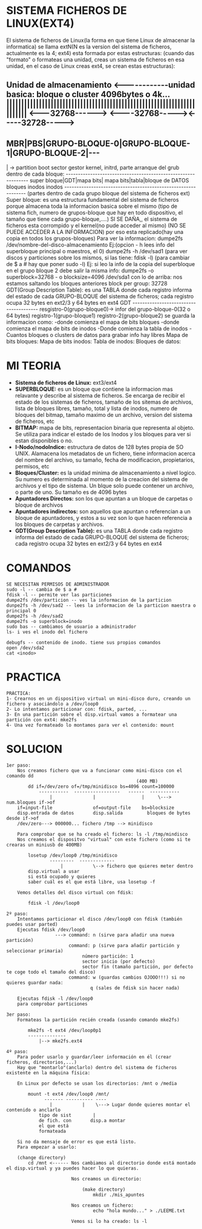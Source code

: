 #  SISTEMA FICHEROS DE LINUX(EXT4)
  El sistema de ficheros de Linux(la forma en que tiene Linux de almacenar la informatica) se llama extN(N es la version del sistema de ficheros, actualmente es la 4; ext4) esta formada por estas estructuras: (cuando das "formato" o formateas una unidad, creas un sistema de ficheros en esa unidad, en el caso de Linux creas ext4,  se crean estas estructuras):

  Unidad de almacenamiento
  <------------unidad basica: bloque o cluster 4096bytes o 4k...
  |||||||||||||||||||||||||||||||||||||||||||||||||||||||||||||||||||||||
  <---32768------> <----32768-----><-----32728----->
  -----------------------------------------------------------------------
  MBR|PBS|GRUPO-BLOQUE-0|GRUPO-BLOQUE-1|GRUPO-BLOQUE-2|---
  -----------------------------------------------------------------------
  |  \-> partition boot sector
  gestor kernel, initrd, parte
  arranque del grub                                 dentro de cada bloque:
                                            --------------------------------------------------------------
                                            super bloque|GDT|mapa bits| mapa bits|tabla|bloque de DATOS
                                                                    bloques      inodos    inodos
                                            --------------------------------------------------------------
    (partes dentro de cada grupo bloque del sistema de ficheros ext)
    Super bloque: es una estructura fundamental del sistema de ficheros porque almacena toda la informacion basica sobre el mismo (tipo de sistema fich, numero de grupos-bloque que hay en todo dispositivo, el tamaño que tiene cada grupo-bloque,....)
    SI SE DAÑA,, el sistema de ficheros esta corrompido y el kernel(no pude acceder al mismo)
    (NO SE PUEDE ACCEDER A LA INFORMACION) por eso esta replicado(hay una copia en todos los grupos-bloques)
Para ver la informacion: dumpe2fs /dev/nombre-del-disco-almacenamiento
Ej:(opcion - h lees info del superbloque principal o maestros, el 0)
    dumpe2fs -h /dev/sad1
    (para ver discos y particiones sobre los mismos, si las tiene: fdisk -l)
    (para cambiar de $ a # hay que poner sudo -l)
    Ej: si leo la info de la copia del superbloque en el grupo bloque 2 debe salir la misma info:
      dumpe2fs -o superblock=32768 - o blocksize=4096 /dev/sda1
      con lo de arriba: nos estamos saltando los bloques anteriores
      block per group: 32728
      GDT(Group Description Table): es una TABLA donde cada registro informa del estado de cada GRUPO-BLOQUE del sistema de ficheros; cada registro ocupa 32 bytes en ext2/3 y 64 bytes en ext4
      GDT
      ---------------------------------------
      resgistro-0(grupo-bloque0)-> infor del grupo-bloque-0(32 o 64 bytes)
      registro-1(grupo-bloque1) 
      registro-2(grupo-bloque2)
      se guarda la informacion como:
        -donde comienza el mapa de bits bloques
        -donde comienza el mapa de bits de inodos
        -Donde comienza la tabla de inodos
        -Cuantos bloques o clusters de datos para grabar info hay libres
      Mapa de bits bloques:
      Mapa de bits inodos:
      Tabla de inodos:
      Bloques de datos:
      
# MI TEORIA
  - **Sistema de ficheros de Linux:** ext3/ext4
  - **SUPERBLOQUE:** es un bloque que contiene la informacion mas relavante y describe al sistema de ficheros. Se encarga de recibir el estado de los sistemas de ficheros, tamaño de los sitemas de archivos, lista de bloques libres, tamaño, total y lista de inodos, numero de bloques del bitmap, tamaño maximo de un archivo, version del sistema de ficheros, etc
  - **BITMAP:** mapa de bits, representacion binaria que representa al objeto. Se utiliza para indicar el estado de los Inodos y los bloques para ver si estan disponibles o no.
  - **I-Nodo/nodoIndice:** estructura de datos de 128 bytes propia de SO UNIX. Alamacena los metadatos de un fichero, tiene informacion acerca del nombre del archivo, su tamaño, fecha de modificacion, propietarios, permisos, etc 
  - **Bloques/Cluster:** es la unidad minima de almacenamiento a nivel logico. Su numero es determinada al momento de la creacion del sistema de archivos y el tipo de sistema. Un blque solo puede contener un archivo, o parte de uno. Su tamaño es de 4096 bytes
  - **Apuntadores Directos:** son los que apuntan a un bloque de carpetas o bloque de archivos
  - **Apuntadores indirectos:** son aquellos que apuntan o referencian a un bloque de apuntadores, y estos a su vez son lo que hacen referencia a los bloques de carpetas y archivos.
  - **GDT(Group Description Table):** es una TABLA donde cada registro informa del estado de cada GRUPO-BLOQUE del sistema de ficheros; cada registro ocupa 32 bytes en ext2/3 y 64 bytes en ext4

# COMANDOS
    SE NECESITAN PERMISOS DE ADMINISTRADOR
    sudo -l -- cambia de $ a #
    fdisk -l -- permite ver las particiones
    dumpe2fs /dev/particion -- ves la informacion de la particion
    dunpe2fs -h /dev/sad2 -- lees la informacion de la particion maestra o principal 0
    dumpe2fs -h /dev/sad2
    dumpe2fs -o superblock=inodo
    sudo bas -- cambiamos de usuario a administrador
    ls- i ves el inodo del fichero
    
    debugfs -- contenido de inodo. tiene sus propios comandos
    open /dev/sda2
    cat <inodo>

# PRACTICA
    PRÁCTICA:
	1- Crearnos en un dispositivo virtual un mini-disco duro, creando un fichero y asociándolo a /dev/loop0
	2- Lo intentamos particionar con: fdisk, parted, ...
	3- En una partición sobre el disp.virtual vamos a formatear una partición con ext4: mke2fs
	4- Una vez formateado lo montamos para ver el contenido: mount

# SOLUCION
    1er paso:
		Nos creamos fichero que va a funcionar como mini-disco con el comando dd
													(400 MB)
			dd if=/dev/zero of=/tmp/minidisco bs=4096 count=100000
				-----------	 -----------------	 ------  -----------
					|				|				  |		\---> num.bloques if->of
		if=input-file				of=output-file	  bs=blocksize
		disp.entrada de datos		disp.salida			bloques de bytes desde if->of
		/dev/zero---> 000000...	fichero /tmp --> minidisco

		Para comprobar que se ha creado el fichero: ls -l /tmp/mindisco
		Nos creamos el dispositvo "virtual" con este fichero (como si te crearas un miniusb de 400MB)

			losetup /dev/loop0 /tmp/minidisco
					---------  -------------
						|			\--> fichero que quieres meter dentro
			disp.virtual a usar	  
			si está ocupado y quieres
			saber cuál es el que está libre, usa losetup -f

		Vemos detalles del disco virtual con fdisk:
			
			fdisk -l /dev/loop0

    2º paso:
		Intentamos particionar el disco /dev/loop0 con fdisk (también puedes usar parted)
		Ejecutas fdisk /dev/loop0
					  ---> command: n (sirve para añadir una nueva partición)
						   command: p (sirve para añadir partición y seleccionar primaria)
								número partición: 1
								sector inicio (por defecto)
								sector fin (tamaño partición, por defecto te coge todo el tamaño del disco)
						   command: w (guardas cambios OJOOO!!!) si no quieres guardar nada:
								   q (sales de fdisk sin hacer nada)

		Ejecutas fdisk -l /dev/loop0
		para comprobar particiones

    3er paso:
		Formateas la partición recién creada (usando comando mke2fs)
	
			mke2fs -t ext4 /dev/loop0p1
			--------------
				|--> mke2fs.ext4

    4º paso:
		Para poder usarlo y guardar/leer información en él (crear ficheros, directorios,...)
		Hay que "montarlo"(anclarlo) dentro del sistema de ficheros existente en la máquina física:

		En Linux por defecto se usan los directorios: /mnt o /media

			mount -t ext4 /dev/loop0 /mnt/
				  ------- ---------- ----
					|			|	 \---> Lugar donde quieres montar el contenido o anclarlo
				tipo de sist		|
				de fich. con	   disp.a montar
				el que está
				formateada

		Si no da mensaje de error es que está listo.
		Para empezar a usarlo:
			
		(change directory)
			cd /mnt <------ Nos cambiamos al directorio donde está montado el disp.virtual y ya puedes hacer lo que quieras.

							Nos creamos un directorio:
								
								(make directory)
									mkdir ./mis_apuntes
								
							Nos creamos un fichero:
									echo "hola mundo..." > ./LEEME.txt

							Vemos si lo ha creado: ls -l
